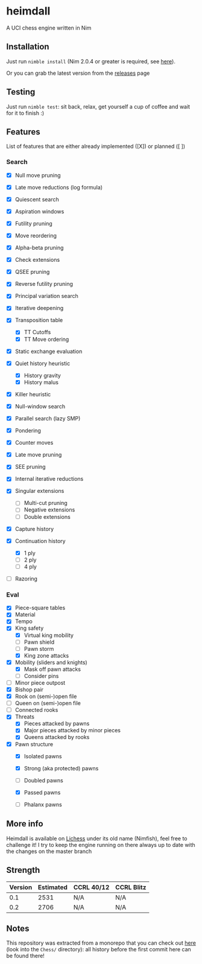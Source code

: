# heimdall

A UCI chess engine written in Nim

## Installation


Just run `nimble install` (Nim 2.0.4 or greater is required, see [here](https://github.com/dom96/choosenim)).

Or you can grab the latest version from the [releases](https://git.nocturn9x.space/nocturn9x/heimdall/releases) page

## Testing

Just run `nimble test`: sit back, relax, get yourself a cup of coffee and wait for it to finish :)


## Features

List of features that are either already implemented ([X]) or planned ([ ])

### Search

- [X] Null move pruning
- [X] Late move reductions (log formula)
- [X] Quiescent search
- [X] Aspiration windows
- [X] Futility pruning
- [X] Move reordering
- [X] Alpha-beta pruning
- [X] Check extensions
- [X] QSEE pruning
- [X] Reverse futility pruning
- [X] Principal variation search
- [X] Iterative deepening
- [X] Transposition table
    - [X] TT Cutoffs
    - [X] TT Move ordering
- [X] Static exchange evaluation
- [X] Quiet history heuristic
    - [X] History gravity
    - [X] History malus
- [X] Killer heuristic
- [X] Null-window search
- [X] Parallel search (lazy SMP)
- [X] Pondering
- [X] Counter moves
- [X] Late move pruning
- [X] SEE pruning
- [X] Internal iterative reductions
- [X] Singular extensions
    - [ ] Multi-cut pruning
    - [ ] Negative extensions
    - [ ] Double extensions
- [X] Capture history
- [X] Continuation history
    - [X] 1 ply
    - [ ] 2 ply
    - [ ] 4 ply
- [ ] Razoring


### Eval

- [X] Piece-square tables
- [X] Material
- [X] Tempo
- [X] King safety
    - [X] Virtual king mobility
    - [ ] Pawn shield
    - [ ] Pawn storm
    - [X] King zone attacks
- [X] Mobility (sliders and knights)
    - [X] Mask off pawn attacks
    - [ ] Consider pins
- [ ] Minor piece outpost
- [X] Bishop pair
- [X] Rook on (semi-)open file
- [ ] Queen on (semi-)open file
- [ ] Connected rooks
- [X] Threats
    - [X] Pieces attacked by pawns
    - [X] Major pieces attacked by minor pieces
    - [X] Queens attacked by rooks
- [X] Pawn structure
    - [X] Isolated pawns
    - [X] Strong (aka protected) pawns
    - [ ] Doubled pawns
    - [X] Passed pawns
    - [ ] Phalanx pawns


## More info

Heimdall is available on [Lichess](https://lichess.org/@/Nimfish) under its old name (Nimfish), feel free to challenge it!
I try to keep the engine running on there always up to date with the changes on the master branch

## Strength

| Version     | Estimated   | CCRL 40/12  | CCRL Blitz
| ----------- | ----------- | ----------- | -----------
| 0.1         | 2531        | N/A         | N/A
| 0.2         | 2706        | N/A         | N/A

## Notes

This repository was extracted from a monorepo that you can check out [here](https://git.nocturn9x.space/nocturn9x/CPG) (look into the `Chess/`
directory): all history before the first commit here can be found there!

